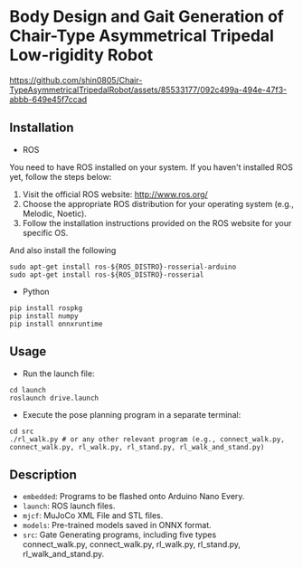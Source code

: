 # Body Design and Gait Generation of <br>Chair-Type Asymmetrical Tripedal <br>Low-rigidity Robot
https://github.com/shin0805/Chair-TypeAsymmetricalTripedalRobot/assets/85533177/092c499a-494e-47f3-abbb-649e45f7ccad

## Installation
- ROS

You need to have ROS installed on your system. If you haven't installed ROS yet, follow the steps below:
1. Visit the official ROS website: http://www.ros.org/
2. Choose the appropriate ROS distribution for your operating system (e.g., Melodic, Noetic).
3. Follow the installation instructions provided on the ROS website for your specific OS.

And also install the following
```shell
sudo apt-get install ros-${ROS_DISTRO}-rosserial-arduino
sudo apt-get install ros-${ROS_DISTRO}-rosserial
```

- Python
```shell
pip install rospkg
pip install numpy
pip install onnxruntime
```
## Usage
- Run the launch file:
```shell
cd launch
roslaunch drive.launch
```

- Execute the pose planning program in a separate terminal:
```shell
cd src
./rl_walk.py # or any other relevant program (e.g., connect_walk.py, connect_walk.py, rl_walk.py, rl_stand.py, rl_walk_and_stand.py)
```

## Description
- `embedded`: Programs to be flashed onto Arduino Nano Every.
- `launch`: ROS launch files.
- `mjcf`: MuJoCo XML File and STL files.
- `models`: Pre-trained models saved in ONNX format.
- `src`: Gate Generating programs, including five types  
connect_walk.py, connect_walk.py, rl_walk.py, rl_stand.py, rl_walk_and_stand.py.
